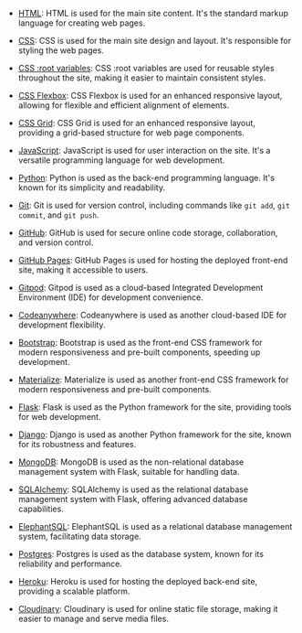 - [HTML](https://en.wikipedia.org/wiki/HTML): HTML is used for the main site content. It's the standard markup language for creating web pages.

- [CSS](https://en.wikipedia.org/wiki/CSS): CSS is used for the main site design and layout. It's responsible for styling the web pages.

- [CSS :root variables](https://www.w3schools.com/css/css3_variables.asp): CSS :root variables are used for reusable styles throughout the site, making it easier to maintain consistent styles.

- [CSS Flexbox](https://www.w3schools.com/css/css3_flexbox.asp): CSS Flexbox is used for an enhanced responsive layout, allowing for flexible and efficient alignment of elements.

- [CSS Grid](https://www.w3schools.com/css/css_grid.asp): CSS Grid is used for an enhanced responsive layout, providing a grid-based structure for web page components.

- [JavaScript](https://www.javascript.com): JavaScript is used for user interaction on the site. It's a versatile programming language for web development.

- [Python](https://www.python.org): Python is used as the back-end programming language. It's known for its simplicity and readability.

- [Git](https://git-scm.com): Git is used for version control, including commands like `git add`, `git commit`, and `git push`.

- [GitHub](https://github.com): GitHub is used for secure online code storage, collaboration, and version control.

- [GitHub Pages](https://pages.github.com): GitHub Pages is used for hosting the deployed front-end site, making it accessible to users.

- [Gitpod](https://gitpod.io): Gitpod is used as a cloud-based Integrated Development Environment (IDE) for development convenience.

- [Codeanywhere](https://codeanywhere.com): Codeanywhere is used as another cloud-based IDE for development flexibility.

- [Bootstrap](https://getbootstrap.com): Bootstrap is used as the front-end CSS framework for modern responsiveness and pre-built components, speeding up development.

- [Materialize](https://materializecss.com): Materialize is used as another front-end CSS framework for modern responsiveness and pre-built components.

- [Flask](https://flask.palletsprojects.com): Flask is used as the Python framework for the site, providing tools for web development.

- [Django](https://www.djangoproject.com): Django is used as another Python framework for the site, known for its robustness and features.

- [MongoDB](https://www.mongodb.com): MongoDB is used as the non-relational database management system with Flask, suitable for handling data.

- [SQLAlchemy](https://www.sqlalchemy.org): SQLAlchemy is used as the relational database management system with Flask, offering advanced database capabilities.

- [ElephantSQL](https://www.elephantsql.com/): ElephantSQL is used as a relational database management system, facilitating data storage.

- [Postgres](https://www.postgresql.org/): Postgres is used as the database system, known for its reliability and performance.

- [Heroku](https://www.heroku.com): Heroku is used for hosting the deployed back-end site, providing a scalable platform.

- [Cloudinary](https://cloudinary.com): Cloudinary is used for online static file storage, making it easier to manage and serve media files.
